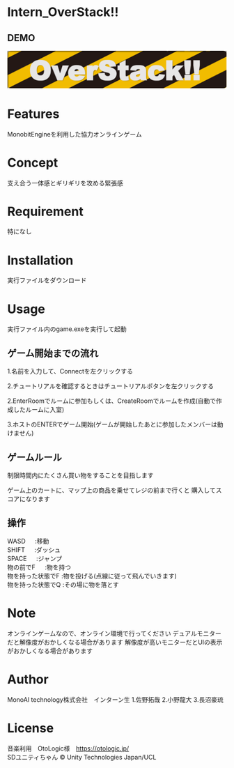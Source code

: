 
# Intern_OverStack!!

## DEMO
![](https://github.com/sanotakuya/intern/blob/master/Assets/texture/Screenshot%20-%202021-10-27%2010.25.46.png)

# Features

MonobitEngineを利用した協力オンラインゲーム

# Concept

支え合う一体感とギリギリを攻める緊張感

# Requirement

特になし

# Installation

実行ファイルをダウンロード

# Usage

実行ファイル内のgame.exeを実行して起動

## ゲーム開始までの流れ

1.名前を入力して、Connectを左クリックする

2.チュートリアルを確認するときはチュートリアルボタンを左クリックする

2.EnterRoomでルームに参加もしくは、CreateRoomでルームを作成(自動で作成したルームに入室)

3.ホストのENTERでゲーム開始(ゲームが開始したあとに参加したメンバーは動けません)

## ゲームルール

制限時間内にたくさん買い物をすることを目指します

ゲーム上のカートに、マップ上の商品を乗せてレジの前まで行くと
購入してスコアになります

## 操作

WASD			　 :移動  
SHIFT			　 :ダッシュ  
SPACE			　 :ジャンプ  
物の前でF		　  :物を持つ  
物を持った状態でF	:物を投げる(点線に従って飛んでいきます)  
物を持った状態でQ   :その場に物を落とす  

# Note

オンラインゲームなので、オンライン環境で行ってください
デュアルモニターだと解像度がおかしくなる場合があります
解像度が高いモニターだとUIの表示がおかしくなる場合があります

# Author

MonoAI technology株式会社　インターン生
1.佐野拓哉 
2.小野龍大
3.長沼豪琉

# License
音楽利用　OtoLogic様　https://otologic.jp/  
SDユニティちゃん © Unity Technologies Japan/UCL

